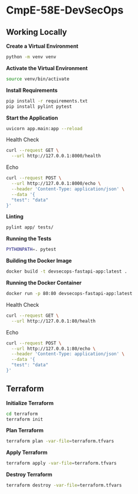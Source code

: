 # CmpE-58E-DevSecOps

## Working Locally

**Create a Virtual Environment**

```bash
python -m venv venv
```

**Activate the Virtual Environment**

```bash
source venv/bin/activate
```

**Install Requirements**

```bash
pip install -r requirements.txt
pip install pylint pytest

```

**Start the Application**

```bash
uvicorn app.main:app --reload
```

Health Check
```bash
curl --request GET \
  --url http://127.0.0.1:8000/health
```

Echo
```bash
curl --request POST \
  --url http://127.0.0.1:8000/echo \
  --header 'Content-Type: application/json' \
  --data '{
  "test": "data"
}'
```

**Linting**

```bash
pylint app/ tests/
```

**Running the Tests**

```bash
PYTHONPATH=. pytest
```

**Building the Docker Image**

```bash
docker build -t devsecops-fastapi-app:latest .
```

**Running the Docker Container**

```bash
docker run -p 80:80 devsecops-fastapi-app:latest
```

Health Check
```bash
curl --request GET \
  --url http://127.0.0.1:80/health
```

Echo
```bash
curl --request POST \
  --url http://127.0.0.1:80/echo \
  --header 'Content-Type: application/json' \
  --data '{
  "test": "data"
}'
```

## Terraform

**Initialize Terraform**

```bash
cd terraform
terraform init
```

**Plan Terraform**

```bash
terraform plan -var-file=terraform.tfvars
```

**Apply Terraform**

```bash
terraform apply -var-file=terraform.tfvars
```

**Destroy Terraform**
```bash
terraform destroy -var-file=terraform.tfvars
```